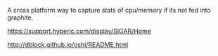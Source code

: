 A cross platform way to capture stats of cpu/memory if its not fed into graphite.

https://support.hyperic.com/display/SIGAR/Home

http://dblock.github.io/oshi/README.html